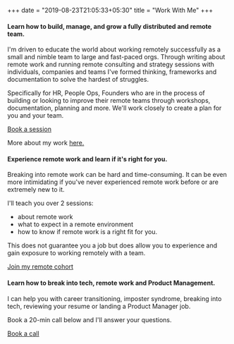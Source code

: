+++
date = "2019-08-23T21:05:33+05:30"
title = "Work With Me"
+++

#### Learn how to build, manage, and grow a fully distributed and remote team.

I'm driven to educate the world about working remotely successfully as a small and nimble team to large and fast-paced orgs. Through writing about remote work and running remote consulting and strategy sessions with individuals, companies and teams I've formed thinking, frameworks and documentation to solve the hardest of struggles.

Specifically for HR, People Ops, Founders who are in the process of building or looking to improve their remote teams through workshops, documentation, planning and more. We'll work closely to create a plan for you and your team.

<script src="https://gumroad.com/js/gumroad.js"></script>
<a class="gumroad-button" href="https://gum.co/qJoqS?wanted=true" target="_blank">Book a session</a>

More about my work [here.](https://goremoteli.carrd.co/)

#### Experience remote work and learn if it's right for you. 

Breaking into remote work can be hard and time-consuming. It can be even more intimidating if you've never experienced remote work before or are extremely new to it.

I'll teach you over 2 sessions:

- about remote work
- what to expect in a remote environment
- how to know if remote work is a right fit for you.  


This does not guarantee you a job but does allow you to experience and gain exposure to working remotely with a team.

<script src="https://gumroad.com/js/gumroad.js"></script>
<a class="gumroad-button" href="https://gum.co/groupcohort?wanted=true" target="_blank">Join my remote cohort</a>


#### Learn how to break into tech, remote work and Product Management. 

I can help you with career transitioning, imposter syndrome, breaking into tech, reviewing your resume or landing a Product Manager job.

Book a 20-min call below and I'll answer your questions. 

<script src="https://gumroad.com/js/gumroad.js"></script>
<a class="gumroad-button" href="https://gum.co/20min?wanted=true" target="_blank">Book a call</a>